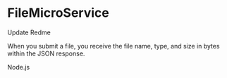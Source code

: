 # FileMicroService
Update Redme

When you submit a file, you receive the file name, type, and size in bytes within the JSON response.

Node.js
